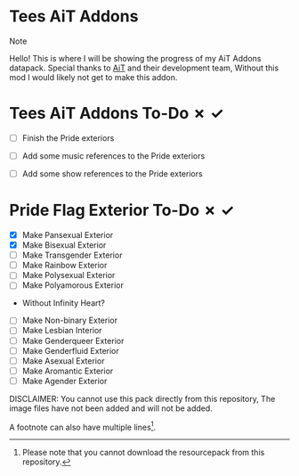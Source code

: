 # Tees AiT Addons
> [!NOTE]
> Hello! This is where I will be showing the progress of my AiT Addons datapack.
> Special thanks to [AiT](https://github.com/Loqor/ait) and their development team, Without this mod I would likely not get to make this addon.

# Tees AiT Addons To-Do ✗ ✓
- [ ] Finish the Pride exteriors
- [ ] Add some music references to the Pride exteriors
- [ ] Add some show references to the Pride exteriors

 
# Pride Flag Exterior To-Do ✗ ✓
- [x] Make Pansexual Exterior
- [x] Make Bisexual Exterior
- [ ] Make Transgender Exterior
- [ ] Make Rainbow Exterior
- [ ] Make Polysexual Exterior
- [ ] Make Polyamorous Exterior
- Without Infinity Heart?
- [ ] Make Non-binary Exterior
- [ ] Make Lesbian Interior
- [ ] Make Genderqueer Exterior
- [ ] Make Genderfluid Exterior
- [ ] Make Asexual Exterior
- [ ] Make Aromantic Exterior
- [ ] Make Agender Exterior

DISCLAIMER: You cannot use this pack directly from this repository, The image files have not been added and will not be added.

A footnote can also have multiple lines[^1].

[^1]: Please note that you cannot download the resourcepack from this repository.
[^2]: All rights reserved to their respective owners, Including textures, etc.